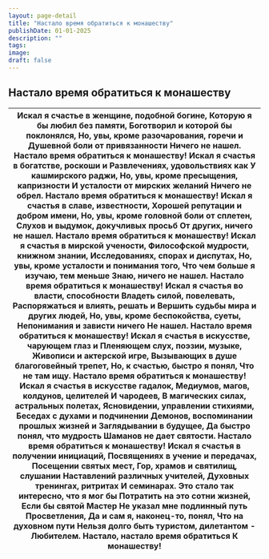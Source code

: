 ```yaml
---
layout: page-detail
title: "Настало время обратиться к монашеству"
publishDate: 01-01-2025
description: ""
tags:
image:
draft: false
---
```


## Настало время обратиться к монашеству
| Искал я счастье в женщине, подобной богине,  Которую я бы любил без памяти,  Боготворил и которой бы поклонялся,  Но, увы, кроме разочарования, горечи и  Душевной боли от привязанности  Ничего не нашел.   **Настало время обратиться к монашеству!**  Искал я счастья в богатстве, роскоши и  Развлечениях, удовольствиях как  У кашмирского раджи,  Но, увы, кроме пресыщения, капризности  И усталости от мирских желаний  Ничего не обрел.   **Настало время обратиться к монашеству!**  Искал я счастья в славе, известности,  Хорошей репутации и добром имени,  Но, увы, кроме головной боли от сплетен,  Слухов и выдумок, докучливых просьб  От других, ничего не нашел.   **Настало время обратиться к монашеству!**  Искал я счастья в мирской учености,  Философской мудрости, книжном знании,  Исследованиях, спорах и диспутах,  Но, увы, кроме усталости и понимания того,  Что чем больше я изучаю, тем меньше  Знаю, ничего не нашел.   **Настало время обратиться к монашеству!**  Искал я счастья во власти, способности  Владеть силой, повелевать,  Распоряжаться и влиять, решать и  Вершить судьбы мира и других людей,  Но, увы, кроме беспокойства, суеты,  Непонимания и зависти ничего  Не нашел.   **Настало время обратиться к монашеству!**  Искал я счастья в искусстве, чарующем глаз и  Пленяющем слух, поэзии, музыке,  Живописи и актерской игре,  Вызывающих в душе благоговейный трепет,  Но, к счастью, быстро я понял,  Что не там ищу.   **Настало время обратиться к монашеству!**  Искал я счастья в искусстве гадалок,  Медиумов, магов, колдунов, целителей  И чародеев,  В магических силах, астральных полетах,  Ясновидении, управлении стихиями,  Беседах с духами и подчинении  Демонов, воспоминании прошлых жизней и  Заглядывании в будущее,  Да быстро понял, что мудрость  Шаманов не дает святости.   **Настало время обратиться к монашеству!**  Искал я счастья в получении инициаций,  Посвящениях в учение и передачах,  Посещении святых мест,  Гор, храмов и святилищ, слушании  Наставлений различных учителей,  Духовных тренингах, ритритах  И семинарах.  Это стало так интересно, что я мог бы  Потратить на это сотни жизней,  Если бы святой Мастер  Не указал мне подлинный путь Просветления,  Да и сам я, наконец-то, понял,  Что на духовном пути  Нельзя долго быть туристом, дилетантом -  Любителем.   **Настало, настало время обратиться**   **К монашеству!** |
| --------------------------------------------------------------------------------------------------------------------------------------------------------------------------------------------------------------------------------------------------------------------------------------------------------------------------------------------------------------------------------------------------------------------------------------------------------------------------------------------------------------------------------------------------------------------------------------------------------------------------------------------------------------------------------------------------------------------------------------------------------------------------------------------------------------------------------------------------------------------------------------------------------------------------------------------------------------------------------------------------------------------------------------------------------------------------------------------------------------------------------------------------------------------------------------------------------------------------------------------------------------------------------------------------------------------------------------------------------------------------------------------------------------------------------------------------------------------------------------------------------------------------------------------------------------------------------------------------------------------------------------------------------------------------------------------------------------------------------------------------------------------------------------------------------------------------------------------------------------------------------------------------------------------------------------------------------------------------------------------------------------------------------------------------------------------------------------------------------------------------------------------------------------------------------------------------------------------------------------------------------------------------------------------------------------------------------------------------------------------------------------------------------------------------------------------- |
  
  

